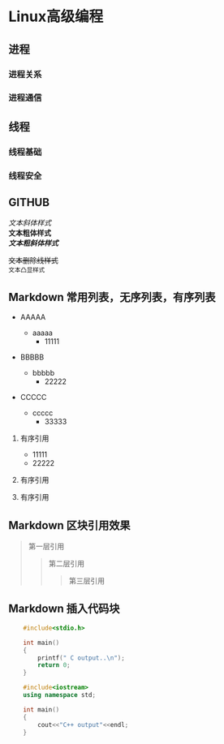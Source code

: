 # Linux高级编程

## 进程

### 进程关系
### 进程通信

## 线程

### 线程基础
### 线程安全


## GITHUB

*文本斜体样式*</br>
**文本粗体样式**</br>
***文本粗斜体样式***</br>

~~文本删除线样式~~</br>
`文本凸显样式`</br>


## Markdown 常用列表，无序列表，有序列表


* AAAAA
	* aaaaa
		* 11111

* BBBBB
	* bbbbb
		* 22222

* CCCCC
	* ccccc
		* 33333

1. 有序引用
	* 11111
	* 22222

2. 有序引用

3. 有序引用

## Markdown 区块引用效果

> 第一层引用
>> 第二层引用
>>> 第三层引用

## Markdown 插入代码块

```c
	#include<stdio.h>

	int main()
	{
		printf(" C output..\n");
		return 0;
	}

```

```cpp
	#include<iostream>
	using namespace std;

	int main()
	{
		cout<<"C++ output"<<endl;
	}
```





